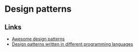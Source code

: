# Design patterns

## Links

- [Awesome design patterns](https://github.com/DovAmir/awesome-design-patterns)
- [Design patterns written in different programming languages](https://github.com/ZoranPandovski/design-patterns)
